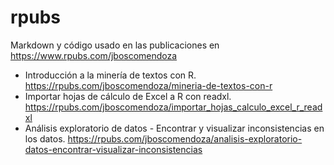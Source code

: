 # rpubs
Markdown y código usado en las publicaciones en https://www.rpubs.com/jboscomendoza

* Introducción a la minería de textos con R. 
https://rpubs.com/jboscomendoza/mineria-de-textos-con-r 
* Importar hojas de cálculo de Excel a R con readxl. 
https://rpubs.com/jboscomendoza/importar_hojas_calculo_excel_r_readxl 
* Análisis exploratorio de datos - Encontrar y visualizar inconsistencias en los datos. 
https://rpubs.com/jboscomendoza/analisis-exploratorio-datos-encontrar-visualizar-inconsistencias 
